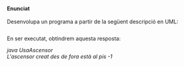 #### Enunciat  

Desenvolupa un programa a partir de la següent descripció en UML:  

![]()

En ser executat, obtindrem aquesta resposta:  

_java UsaAscensor  
 L'ascensor creat des de fora està al pis -1_  
